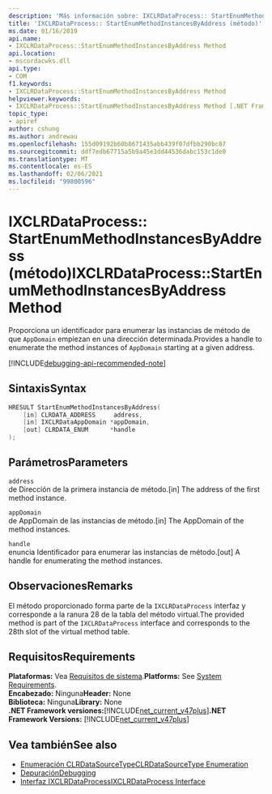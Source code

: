 ```yaml
---
description: 'Más información sobre: IXCLRDataProcess:: StartEnumMethodInstancesByAddress (método)'
title: 'IXCLRDataProcess:: StartEnumMethodInstancesByAddress (método)'
ms.date: 01/16/2019
api.name:
- IXCLRDataProcess::StartEnumMethodInstancesByAddress Method
api.location:
- mscordacwks.dll
api.type:
- COM
f1.keywords:
- IXCLRDataProcess::StartEnumMethodInstancesByAddress Method
helpviewer.keywords:
- IXCLRDataProcess::StartEnumMethodInstancesByAddress Method [.NET Framework debugging]
topic_type:
- apiref
author: cshung
ms.author: andrewau
ms.openlocfilehash: 155d09192b60b8671435abb439f07dfbb290bc87
ms.sourcegitcommit: ddf7edb67715a5b9a45e3dd44536dabc153c1de0
ms.translationtype: MT
ms.contentlocale: es-ES
ms.lasthandoff: 02/06/2021
ms.locfileid: "99800596"
---
```

# <a name="ixclrdataprocessstartenummethodinstancesbyaddress-method"></a><span data-ttu-id="409a4-103">IXCLRDataProcess:: StartEnumMethodInstancesByAddress (método)</span><span class="sxs-lookup"><span data-stu-id="409a4-103">IXCLRDataProcess::StartEnumMethodInstancesByAddress Method</span></span>

<span data-ttu-id="409a4-104">Proporciona un identificador para enumerar las instancias de método de que `AppDomain` empiezan en una dirección determinada.</span><span class="sxs-lookup"><span data-stu-id="409a4-104">Provides a handle to enumerate the method instances of `AppDomain` starting at a given address.</span></span>

[!INCLUDE[debugging-api-recommended-note](../../../../includes/debugging-api-recommended-note.md)]

## <a name="syntax"></a><span data-ttu-id="409a4-105">Sintaxis</span><span class="sxs-lookup"><span data-stu-id="409a4-105">Syntax</span></span>

```cpp
HRESULT StartEnumMethodInstancesByAddress(
    [in] CLRDATA_ADDRESS     address,
    [in] IXCLRDataAppDomain *appDomain,
    [out] CLRDATA_ENUM      *handle
);
```

## <a name="parameters"></a><span data-ttu-id="409a4-106">Parámetros</span><span class="sxs-lookup"><span data-stu-id="409a4-106">Parameters</span></span>

`address`\
<span data-ttu-id="409a4-107">de Dirección de la primera instancia de método.</span><span class="sxs-lookup"><span data-stu-id="409a4-107">[in] The address of the first method instance.</span></span>

`appDomain`\
<span data-ttu-id="409a4-108">de AppDomain de las instancias de método.</span><span class="sxs-lookup"><span data-stu-id="409a4-108">[in] The AppDomain of the method instances.</span></span>

`handle`\
<span data-ttu-id="409a4-109">enuncia Identificador para enumerar las instancias de método.</span><span class="sxs-lookup"><span data-stu-id="409a4-109">[out] A handle for enumerating the method instances.</span></span>

## <a name="remarks"></a><span data-ttu-id="409a4-110">Observaciones</span><span class="sxs-lookup"><span data-stu-id="409a4-110">Remarks</span></span>

<span data-ttu-id="409a4-111">El método proporcionado forma parte de la `IXCLRDataProcess` interfaz y corresponde a la ranura 28 de la tabla del método virtual.</span><span class="sxs-lookup"><span data-stu-id="409a4-111">The provided method is part of the `IXCLRDataProcess` interface and corresponds to the 28th slot of the virtual method table.</span></span>

## <a name="requirements"></a><span data-ttu-id="409a4-112">Requisitos</span><span class="sxs-lookup"><span data-stu-id="409a4-112">Requirements</span></span>

<span data-ttu-id="409a4-113">**Plataformas:** Vea [Requisitos de sistema](../../get-started/system-requirements.md).</span><span class="sxs-lookup"><span data-stu-id="409a4-113">**Platforms:** See [System Requirements](../../get-started/system-requirements.md).</span></span>  
<span data-ttu-id="409a4-114">**Encabezado:** Ninguna</span><span class="sxs-lookup"><span data-stu-id="409a4-114">**Header:** None</span></span>  
<span data-ttu-id="409a4-115">**Biblioteca:** Ninguna</span><span class="sxs-lookup"><span data-stu-id="409a4-115">**Library:** None</span></span>  
<span data-ttu-id="409a4-116">**.NET Framework versiones:**[!INCLUDE[net_current_v47plus](../../../../includes/net-current-v47plus.md)]</span><span class="sxs-lookup"><span data-stu-id="409a4-116">**.NET Framework Versions:** [!INCLUDE[net_current_v47plus](../../../../includes/net-current-v47plus.md)]</span></span>  

## <a name="see-also"></a><span data-ttu-id="409a4-117">Vea también</span><span class="sxs-lookup"><span data-stu-id="409a4-117">See also</span></span>

- [<span data-ttu-id="409a4-118">Enumeración CLRDataSourceType</span><span class="sxs-lookup"><span data-stu-id="409a4-118">CLRDataSourceType Enumeration</span></span>](clrdatasourcetype-enumeration.md)
- [<span data-ttu-id="409a4-119">Depuración</span><span class="sxs-lookup"><span data-stu-id="409a4-119">Debugging</span></span>](index.md)
- [<span data-ttu-id="409a4-120">Interfaz IXCLRDataProcess</span><span class="sxs-lookup"><span data-stu-id="409a4-120">IXCLRDataProcess Interface</span></span>](ixclrdataprocess-interface.md)
